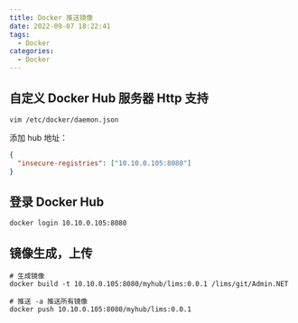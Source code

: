 ```yaml
---
title: Docker 推送镜像
date: 2022-09-07 18:22:41
tags:
  - Docker
categories:
  - Docker
---
```


## 自定义 Docker Hub 服务器 Http 支持

```shell
vim /etc/docker/daemon.json
```

添加 hub 地址：

```json
{
  "insecure-registries": ["10.10.0.105:8080"]
}
```

## 登录 Docker Hub

```shell
docker login 10.10.0.105:8080
```

## 镜像生成，上传

```shell
# 生成镜像
docker build -t 10.10.0.105:8080/myhub/lims:0.0.1 /lims/git/Admin.NET

# 推送 -a 推送所有镜像
docker push 10.10.0.105:8080/myhub/lims:0.0.1
```
